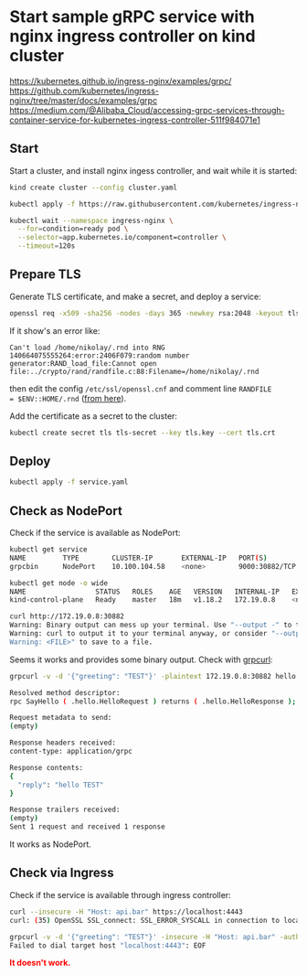 # Start sample gRPC service with nginx ingress controller on kind cluster

https://kubernetes.github.io/ingress-nginx/examples/grpc/
https://github.com/kubernetes/ingress-nginx/tree/master/docs/examples/grpc
https://medium.com/@Alibaba_Cloud/accessing-grpc-services-through-container-service-for-kubernetes-ingress-controller-511f984071e1

## Start

Start a cluster, and install nginx ingess controller, and wait while it is started:

```bash
kind create cluster --config cluster.yaml

kubectl apply -f https://raw.githubusercontent.com/kubernetes/ingress-nginx/master/deploy/static/provider/kind/deploy.yaml

kubectl wait --namespace ingress-nginx \
  --for=condition=ready pod \
  --selector=app.kubernetes.io/component=controller \
  --timeout=120s
```

## Prepare TLS

Generate TLS certificate, and make a secret, and deploy a service:

```bash
openssl req -x509 -sha256 -nodes -days 365 -newkey rsa:2048 -keyout tls.key -out tls.crt -subj "/CN=api.bar/O=api.bar"
```

If it show's an error like:

```
Can't load /home/nikolay/.rnd into RNG
140664075555264:error:2406F079:random number generator:RAND_load_file:Cannot open file:../crypto/rand/randfile.c:88:Filename=/home/nikolay/.rnd
```

then edit the config `/etc/ssl/openssl.cnf` and comment line `RANDFILE		= $ENV::HOME/.rnd` ([from here](https://github.com/openssl/openssl/issues/7754)).

Add the certificate as a secret to the cluster:

```bash
kubectl create secret tls tls-secret --key tls.key --cert tls.crt
```

## Deploy

```bash
kubectl apply -f service.yaml
```

## Check as NodePort

Check if the service is available as NodePort:

```bash
kubectl get service
NAME         TYPE        CLUSTER-IP       EXTERNAL-IP   PORT(S)          AGE
grpcbin      NodePort    10.100.104.58    <none>        9000:30882/TCP   11

kubectl get node -o wide
NAME                 STATUS   ROLES    AGE   VERSION   INTERNAL-IP   EXTERNAL-IP   OS-IMAGE       KERNEL-VERSION       CONTAINER-RUNTIME
kind-control-plane   Ready    master   18m   v1.18.2   172.19.0.8    <none>        Ubuntu 19.10   4.15.0-112-generic   containerd://1.3.3-14-g449e9269

curl http://172.19.0.8:30882
Warning: Binary output can mess up your terminal. Use "--output -" to tell
Warning: curl to output it to your terminal anyway, or consider "--output
Warning: <FILE>" to save to a file.
```

Seems it works and provides some binary output. Check with [grpcurl](../README.md#grpcul):

```bash
grpcurl -v -d '{"greeting": "TEST"}' -plaintext 172.19.0.8:30882 hello.HelloService.SayHello

Resolved method descriptor:
rpc SayHello ( .hello.HelloRequest ) returns ( .hello.HelloResponse );

Request metadata to send:
(empty)

Response headers received:
content-type: application/grpc

Response contents:
{
  "reply": "hello TEST"
}

Response trailers received:
(empty)
Sent 1 request and received 1 response
```

It works as NodePort.

## Check via Ingress

Check if the service is available through ingress controller:

```bash
curl --insecure -H "Host: api.bar" https://localhost:4443
curl: (35) OpenSSL SSL_connect: SSL_ERROR_SYSCALL in connection to localhost:4443

grpcurl -v -d '{"greeting": "TEST"}' -insecure -H "Host: api.bar" -authority api.bar localhost:4443 hello.HelloService.SayHello
Failed to dial target host "localhost:4443": EOF
```

<span style="color:red"><b>It doesn't work.</b></span>
